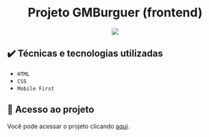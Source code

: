 <h1 align="center"> Projeto GMBurguer (frontend) </h1>
<p align="center">
<img loading="lazy" src="http://img.shields.io/static/v1?label=STATUS&message=CONCLUIDO&color=GREEN&style=for-the-badge"/>
</p>

<h2> ✔️ Técnicas e tecnologias utilizadas </h2>

- ``HTML``
- ``CSS``
- ``Mobile First``

## 📁 Acesso ao projeto
Você pode acessar o projeto clicando [aqui]().